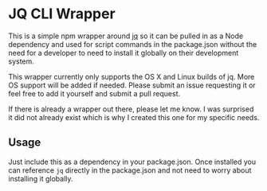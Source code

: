 # JQ CLI Wrapper

This is a simple npm wrapper around [jq](https://stedolan.github.io/jq/) so it
can be pulled in as a Node dependency and used for script commands in the
package.json without the need for a developer to need to install it globally on
their development system.

This wrapper currently only supports the OS X and Linux builds of jq.  More OS
support will be added if needed.  Please submit an issue requesting it or feel
free to add it yourself and submit a pull request.

If there is already a wrapper out there, please let me know.  I was surprised it
did not already exist which is why I created this one for my specific needs.



## Usage

Just include this as a dependency in your package.json.  Once installed you can
reference `jq` directly in the package.json and not need to worry about
installing it globally.
